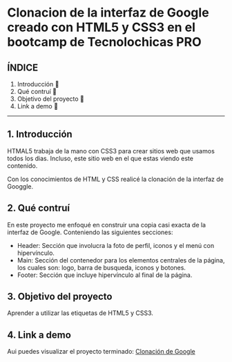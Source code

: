 # Clonacion de la interfaz de Google creado con HTML5 y CSS3 en el bootcamp de Tecnolochicas PRO

## ÍNDICE

1. Introducción 📝
2. Qué contruí 🧩
3. Objetivo del proyecto 🎯
4. Link a demo 🔗

****

## 1. Introducción 

HTMAL5 trabaja de la mano con CSS3 para crear sitios web que usamos todos los dias. Incluso,  este sitio web en el que estas viendo este contenido.

Con los conocimientos de HTML y CSS realicé la clonación de la interfaz de Googgle.

## 2.  Qué contruí

En este proyecto me enfoqué en construir una copia casi exacta de la interfaz de Google.
Conteniendo las siguientes secciones:

* Header: Sección que involucra la foto de perfil, iconos y el menú con hipervínculo.
* Main: Sección del contenedor para los elementos centrales de la página, los cuales son: logo, barra de busqueda, iconos y botones.
* Footer: Sección que incluye hipervínculo al final de la página.

## 3. Objetivo del proyecto

Aprender a utilizar las etiquetas de HTML5 y CSS3.

## 4. Link a demo

Aui puedes visualizar el proyecto terminado: [Clonación de Google](#)







